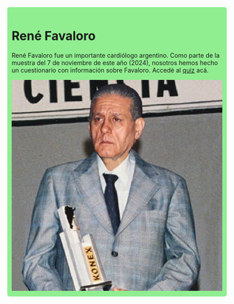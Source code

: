 <div style="background-color: lightgreen; padding: 10px; border-radius: 5px;">
  <h1>René Favaloro</h1>

  <p>René Favaloro fue un importante cardiólogo argentino. Como parte de la muestra del 7 de noviembre de este año (2024), nosotros hemos hecho un cuestionario con información sobre Favaloro. Accedé al <a href="favaloro_2.html">quiz</a> acá.</p>
  
  <img src="favaloro_premio.jpg" alt="Favaloro">
</div>

